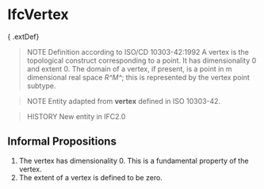 # IfcVertex

{ .extDef}
> NOTE  Definition according to ISO/CD 10303-42:1992
> A vertex is the topological construct corresponding to a point. It has dimensionality 0 and extent 0. The domain of a vertex, if present, is a point in m dimensional real space _R^M^_; this is represented by the vertex point subtype.

> NOTE  Entity adapted from **vertex** defined in ISO 10303-42.

> HISTORY  New entity in IFC2.0

## Informal Propositions

1. The vertex has dimensionality 0. This is a fundamental property of the vertex.
2. The extent of a vertex is defined to be zero.
